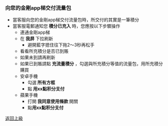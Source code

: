 ### 向您的金剛app梯交付流量包
- 當客服向您的金剛app梯交付流量包時，所交付的其實是一筆積分
- 當客服電郵通知您<Strong> 積分已充入 </Strong>時，您應按以下步驟操作
  - 連通金剛app梯
  - 在<Strong> 我屏 </Strong> 下拉刷新
    - 避開藍字摁住往下拖2～3秒再松手
  - 看看所充積分是否已到賬
  - 如果未到請再刷新
  - 如果已到賬請點<Strong> 充流量積分</Strong> ，勾選與所充積分等值的流量包，用所充積分購買
  - 安卓手機
    - 勾選<Strong> 所有方框 </Strong>
    - 點<Strong> 用xx點积分支付 </Strong>
  - 蘋果手機
    - 打開<Strong> 我同意使用條款 </Strong>開關
    - 點<Strong>用xx點积分支付</Strong>

[返回上級](https://github.com/atzitpro/web/blob/master/LadderFree/kkDictionary/Price/2022-6.md)
